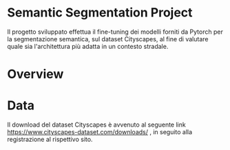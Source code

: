 # Semantic Segmentation Project
Il progetto sviluppato effettua il fine-tuning dei modelli forniti da Pytorch per la segmentazione semantica, sul dataset Cityscapes, al fine di valutare quale sia l'architettura più adatta in un contesto stradale.
# Overview
# Data
Il download del dataset Cityscapes è avvenuto al seguente link https://www.cityscapes-dataset.com/downloads/ , in seguito alla registrazione al rispettivo sito.


